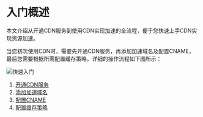 # 入门概述

本文介绍从开通CDN服务到使用CDN实现加速的全流程，便于您快速上手CDN实现资源加速。

当您初次使用CDN时，需要先开通CDN服务，再添加加速域名及配置CNAME，最后您需要根据所需配置缓存策略。详细的操作流程如下图所示：

![快速入门](https://static-aliyun-doc.oss-accelerate.aliyuncs.com/assets/img/zh-CN/1249155161/p54964.png)

1.  [开通CDN服务](/cn.zh-CN/快速入门/开通CDN服务.md)
2.  [添加加速域名](/cn.zh-CN/快速入门/添加加速域名.md)
3.  [配置CNAME](/cn.zh-CN/快速入门/配置CNAME.md)
4.  [配置缓存策略](/cn.zh-CN/快速入门/配置缓存策略.md)

